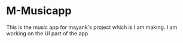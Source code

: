 # M-Musicapp
This is the music app for mayank's project which is I am making. I am working on the UI part of the app
